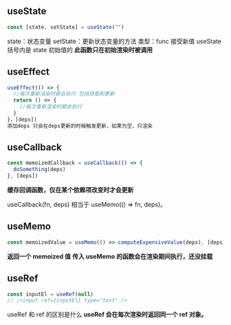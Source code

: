 ## useState

```js
const [state, setState] = useState("")
```

state：状态变量
setState：更新状态变量的方法 类型：func 接受新值
useState 括号内是 state 初始值的
**此函数只在初始渲染时被调用**

## useEffect

```js
useEffect(() => {
  //每次重新渲染时都会执行 包括挂载和更新
  return () => {
    //每次重新渲染时都会执行
  }
}，[deps])
添加deps 只会在deps更新的时候触发更新，如果为空，只渲染
```

## useCallback

```js
const memoizedCallback = useCallback(() => {
  doSomething(deps)
}, [deps])
```

**缓存回调函数，仅在某个依赖项改变时才会更新**

useCallback(fn, deps) 相当于 useMemo(() => fn, deps)。

## useMemo

```js
const memoizedValue = useMemo(() => computeExpensiveValue(deps), [deps])
```

**返回一个 memoized 值**
**传入 useMemo 的函数会在渲染期间执行，还没挂载**

## useRef

```js
const inputEl = useRef(null)
// ;<input ref={inputEl} type="text" />
```

useRef 和 ref 的区别是什么
**useRef 会在每次渲染时返回同一个 ref 对象。**
